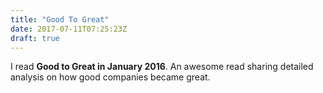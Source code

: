```yaml
---
title: "Good To Great"
date: 2017-07-11T07:25:23Z
draft: true
---
```


I read **Good to Great in January 2016**. An awesome read sharing detailed analysis on how good companies became great.
